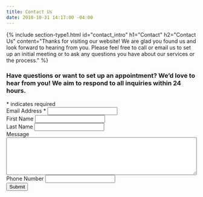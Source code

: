 ```yaml
---
title: Contact Us
date: 2018-10-31 14:17:00 -04:00
---
```


{% include section-type1.html
    id="contact_intro"
    h1="Contact"
    h2="Contact Us"
    content="Thanks for visiting our website!  We are glad you found us and look forward to hearing from you. Please feel free to call or email us to set up an initial meeting or to ask any questions you have about our services or the process."
%}

<section id="contact_form">
    <div class="section-content">
        <h3 class="callout">
            Have questions or want to set up an appointment? We’d love to hear from you!  We aim to respond to all inquiries within 24 hours.
        </h3>
        <!-- Begin Mailchimp Signup Form -->
        <link href="//cdn-images.mailchimp.com/embedcode/classic-10_7.css" rel="stylesheet" type="text/css">
        <div id="mc_embed_signup">
            <form action="https://elevate360.us18.list-manage.com/subscribe/post?u=67197f5bd0a1decb3d98c97cc&amp;id=c67e0a1c54" method="post" id="mc-embedded-subscribe-form" name="mc-embedded-subscribe-form" class="validate" target="_blank" novalidate>
                <div id="mc_embed_signup_scroll">
                    <div class="indicates-required"><span class="asterisk">*</span> indicates required</div>
                    <div class="mc-field-group">
                        <label for="mce-EMAIL">Email Address  <span class="asterisk">*</span>
                    </label>
                        <input type="email" value="" name="EMAIL" class="required email" id="mce-EMAIL">
                    </div>
                    <div class="mc-field-group">
                        <label for="mce-FNAME">First Name </label>
                        <input type="text" value="" name="FNAME" class="" id="mce-FNAME">
                    </div>
                    <div class="mc-field-group">
                        <label for="mce-LNAME">Last Name </label>
                        <input type="text" value="" name="LNAME" class="" id="mce-LNAME">
                    </div>
                    <div class="mc-field-group">
                        <label for="mce-MMERGE4">Message </label>
                        <textarea value="" name="MMERGE4" class="" id="mce-MMERGE4" style="height: 100px; width: 100%"></textarea>
                    </div>
                    <div class="mc-field-group size1of2">
                        <label for="mce-MMERGE3">Phone Number </label>
                        <input type="text" name="MMERGE3" class="" value="" id="mce-MMERGE3">
                    </div>
                    <div id="mce-responses" class="clear">
                        <div class="response" id="mce-error-response" style="display:none"></div>
                        <div class="response" id="mce-success-response" style="display:none"></div>
                    </div>
                    <!-- real people should not fill this in and expect good things - do not remove this or risk form bot signups-->
                    <div style="position: absolute; left: -5000px;" aria-hidden="true">
                        <input type="text" name="b_67197f5bd0a1decb3d98c97cc_c67e0a1c54" tabindex="-1" value="">
                    </div>
                    <div class="clear">
                        <input type="submit" value="Submit" name="subscribe" id="mc-embedded-subscribe" class="button">
                    </div>
                </div>
            </form>
        </div>
        <script type='text/javascript' src='//s3.amazonaws.com/downloads.mailchimp.com/js/mc-validate.js'></script><script type='text/javascript'>(function($) {window.fnames = new Array(); window.ftypes = new Array();fnames[0]='EMAIL';ftypes[0]='email';fnames[1]='FNAME';ftypes[1]='text';fnames[2]='LNAME';ftypes[2]='text';fnames[4]='MMERGE4';ftypes[4]='text';fnames[3]='MMERGE3';ftypes[3]='phone';}(jQuery));var $mcj = jQuery.noConflict(true);</script>
        <!--End mc_embed_signup-->
    </div>
</section>
